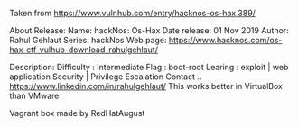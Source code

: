 Taken from https://www.vulnhub.com/entry/hacknos-os-hax,389/ 

About Release:
    Name: hackNos: Os-Hax
    Date release: 01 Nov 2019
    Author: Rahul Gehlaut
    Series: hackNos
    Web page: https://www.hacknos.com/os-hax-ctf-vulhub-download-rahulgehlaut/

Description:
    Difficulty : Intermediate
    Flag : boot-root
    Learing : exploit | web application Security | Privilege Escalation
    Contact .. https://www.linkedin.com/in/rahulgehlaut/
    This works better in VirtualBox than VMware 

Vagrant box made by RedHatAugust

